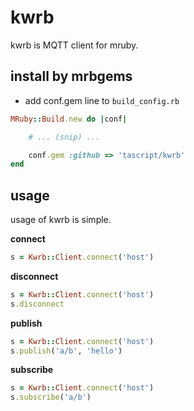 # kwrb
kwrb is MQTT client for mruby.

## install by mrbgems
- add conf.gem line to `build_config.rb`

```ruby
MRuby::Build.new do |conf|

    # ... (snip) ...

    conf.gem :github => 'tascript/kwrb'
end
```

## usage

usage of kwrb is simple.

**connect**

```ruby
s = Kwrb::Client.connect('host')
```

**disconnect**

```ruby
s = Kwrb::Client.connect('host')
s.disconnect
```

**publish**

```ruby
s = Kwrb::Client.connect('host')
s.publish('a/b', 'hello')
```

**subscribe**

```ruby
s = Kwrb::Client.connect('host')
s.subscribe('a/b')
```
